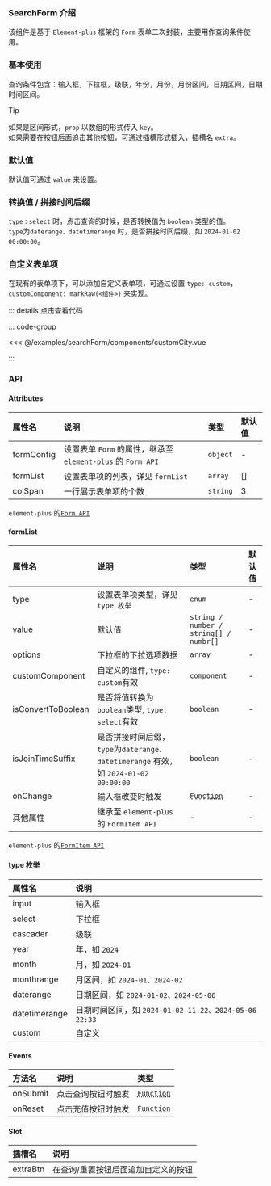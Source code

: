 ### SearchForm 介绍

该组件是基于 `Element-plus` 框架的 `Form` 表单二次封装，主要用作查询条件使用。

### 基本使用

查询条件包含：输入框，下拉框，级联，年份，月份，月份区间，日期区间，日期时间区间。

> [!TIP]
> 如果是区间形式，`prop` 以数组的形式传入 `key`。  
> 如果需要在按钮后面追击其他按钮，可通过插槽形式插入，插槽名 `extra`。

<preview path="../examples/searchForm/base.vue"></preview>

### 默认值

默认值可通过 `value` 来设置。
<preview path="../examples/searchForm/defaultValue.vue"></preview>

### 转换值 / 拼接时间后缀

`type：select` 时，点击查询的时候，是否转换值为 `boolean` 类型的值。  
`type`为`daterange、datetimerange` 时，是否拼接时间后缀，如 `2024-01-02 00:00:00`。
<preview path="../examples/searchForm/convertJoin.vue"></preview>

### 自定义表单项

在现有的表单项下，可以添加自定义表单项，可通过设置 `type: custom`，`customComponent: markRaw(<组件>)` 来实现。
<preview path="../examples/searchForm/custom.vue"></preview>

::: details 点击查看代码

::: code-group

<<< @/examples/searchForm/components/customCity.vue

:::

### API

#### Attributes

| 属性名     | 说明                                                        | 类型     | 默认值 |
| :--------- | :---------------------------------------------------------- | :------- | :----- |
| formConfig | 设置表单 `Form` 的属性，继承至 `element-plus` 的 `Form API` | `object` | -      |
| formList   | 设置表单项的列表，详见 `formList`                           | `array`  | []     |
| colSpan    | 一行展示表单项的个数                                        | `string` | 3      |

`element-plus` 的[`Form API`](https://element-plus.org/zh-CN/component/form#form-api)

#### formList

| 属性名             | 说明                                                                                | 类型                                       | 默认值 |
| :----------------- | :---------------------------------------------------------------------------------- | :----------------------------------------- | :----- |
| type               | 设置表单项类型，详见 `type 枚举`                                                    | `enum`                                     | -      |
| value              | 默认值                                                                              | `string / number / string[] / numbr[]`     | -      |
| options            | 下拉框的下拉选项数据                                                                | `array`                                    | -      |
| customComponent    | 自定义的组件, `type: custom`有效                                                    | `component`                                | -      |
| isConvertToBoolean | 是否将值转换为`boolean`类型, `type: select`有效                                     | `boolean`                                  | -      |
| isJoinTimeSuffix   | 是否拼接时间后缀，`type`为`daterange、datetimerange` 有效，如 `2024-01-02 00:00:00` | `boolean`                                  | -      |
| onChange           | 输入框改变时触发                                                                    | <abbr title="() => data">`Function`</abbr> | -      |
| 其他属性           | 继承至 `element-plus` 的 `FormItem API`                                             | -                                          | -      |

`element-plus` 的[`FormItem API`](https://element-plus.org/zh-CN/component/form#formitem-api)

#### type 枚举

| 属性名        | 说明                                                  |
| :------------ | :---------------------------------------------------- |
| input         | 输入框                                                |
| select        | 下拉框                                                |
| cascader      | 级联                                                  |
| year          | 年，如 `2024`                                         |
| month         | 月，如 `2024-01`                                      |
| monthrange    | 月区间，如 `2024-01、2024-02`                         |
| daterange     | 日期区间，如 `2024-01-02、2024-05-06`                 |
| datetimerange | 日期时间区间，如 `2024-01-02 11:22、2024-05-06 22:33` |
| custom        | 自定义                                                |

#### Events

| 方法名   | 说明               | 类型                                       |
| :------- | :----------------- | :----------------------------------------- |
| onSubmit | 点击查询按钮时触发 | <abbr title="() => data">`Function`</abbr> |
| onReset  | 点击充值按钮时触发 | <abbr title="() => data">`Function`</abbr> |

#### Slot

| 插槽名   | 说明                                |
| :------- | :---------------------------------- |
| extraBtn | 在查询/重置按钮后面追加自定义的按钮 |


